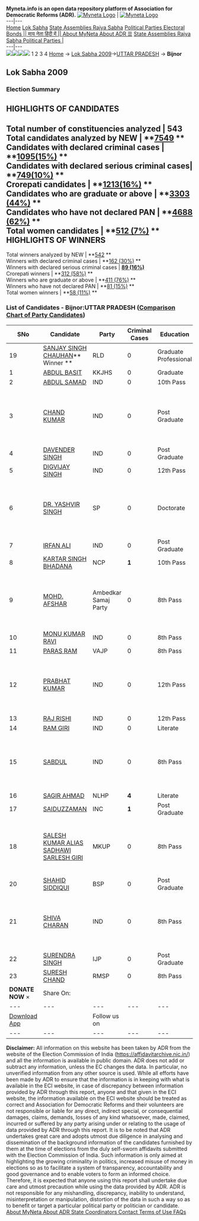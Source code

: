 **Myneta.info is an open data repository platform of Association for Democratic Reforms (ADR).**
[![Myneta Logo](https://www.myneta.info/lib/img/myneta-logo.png)](https://www.myneta.info/) | [![Myneta Logo](https://www.myneta.info/lib/img/adr-logo.png)](https://adrindia.org)  
---|---  
[Home](https://www.myneta.info/) [Lok Sabha](https://www.myneta.info/#ls "Lok Sabha") [ State Assemblies ](https://www.myneta.info/#sa "State Assemblies") [Rajya Sabha](https://www.myneta.info/#rs "Rajya Sabha") [Political Parties ](https://www.myneta.info/party "Political Parties") [ Electoral Bonds ](https://www.myneta.info/electoral_bonds "Electoral Bonds") [ || माय नेता हिंदी में || ](https://translate.google.co.in/translate?prev=hp&hl=en&js=y&u=www.myneta.info&sl=en&tl=hi&history_state0=) [ About MyNeta ](https://adrindia.org/content/about-myneta) [ About ADR ](https://adrindia.org/about-adr/who-we-are) [☰](javascript:void\(0\))
[ State Assemblies ](https://www.myneta.info/#sa "State Assemblies") [ Rajya Sabha ](https://www.myneta.info/#rs "Rajya Sabha") [ Political Parties ](https://www.myneta.info/party "Political Parties")
|   
---|---  
![](https://www.myneta.info/lib/img/banner/banner-1.png)![](https://www.myneta.info/lib/img/banner/banner-2.png)![](https://www.myneta.info/lib/img/banner/banner-3.png)![](https://www.myneta.info/lib/img/banner/banner-4.png)
1  2  3  4 
[Home](https://www.myneta.info/) → [Lok Sabha 2009](https://www.myneta.info/ls2009/)→[UTTAR PRADESH](https://www.myneta.info/ls2009/index.php?action=show_constituencies&state_id=24) → **Bijnor**
### 
## Lok Sabha 2009
###  Election Summary 
HIGHLIGHTS OF CANDIDATES  
---  
Total number of constituencies analyzed |  543   
Total candidates analyzed by NEW | **[7549](https://www.myneta.info/ls2009/index.php?action=summary&subAction=candidates_analyzed&sort=candidate#summary) **  
Candidates with declared criminal cases | **[1095(15%)](https://www.myneta.info/ls2009/index.php?action=summary&subAction=crime&sort=candidate#summary) **  
Candidates with declared serious criminal cases| **[749(10%)](https://www.myneta.info/ls2009/index.php?action=summary&subAction=serious_crime&sort=candidate#summary) **  
Crorepati candidates | **[1213(16%)](https://www.myneta.info/ls2009/index.php?action=summary&subAction=crorepati&sort=candidate#summary) **  
Candidates who are graduate or above | **[3303 (44%)](https://www.myneta.info/ls2009/index.php?action=summary&subAction=education&sort=candidate#summary) **  
Candidates who have not declared PAN | **[4688 (62%)](https://www.myneta.info/ls2009/index.php?action=summary&subAction=without_pan&sort=candidate#summary) **  
Total women candidates | **[512 (7%)](https://www.myneta.info/ls2009/index.php?action=summary&subAction=women_candidate&sort=candidate#summary) **  
HIGHLIGHTS OF WINNERS  
---  
Total winners analyzed by NEW | **[542](https://www.myneta.info/ls2009/index.php?action=summary&subAction=winner_analyzed&sort=candidate#summary) **  
Winners with declared criminal cases | **[162 (30%)](https://www.myneta.info/ls2009/index.php?action=summary&subAction=winner_crime&sort=candidate#summary) **  
Winners with declared serious criminal cases | **[89 (16%)](https://www.myneta.info/ls2009/index.php?action=summary&subAction=winner_serious_crime&sort=candidate#summary)**  
Crorepati winners | **[312 (58%)](https://www.myneta.info/ls2009/index.php?action=summary&subAction=winner_crorepati&sort=candidate#summary) **  
Winners who are graduate or above | **[411 (76%)](https://www.myneta.info/ls2009/index.php?action=summary&subAction=winner_education&sort=candidate#summary) **  
Winners who have not declared PAN | **[81 (15%)](https://www.myneta.info/ls2009/index.php?action=summary&subAction=winner_without_pan&sort=candidate#summary) **  
Total women winners | **[58 (11%)](https://www.myneta.info/ls2009/index.php?action=summary&subAction=winner_women&sort=candidate#summary) **  
### List of Candidates - Bijnor:UTTAR PRADESH ([Comparison Chart of Party Candidates](https://www.myneta.info/ls2009/comparisonchart.php?constituency_id=513))
SNo | Candidate| Party| Criminal Cases| Education| Age| Total Assets| Liabilities  
---|---|---|---|---|---|---|---  
19  | [SANJAY SINGH CHAUHAN](https://www.myneta.info/ls2009/candidate.php?candidate_id=8026)** Winner ** | RLD | 0 | Graduate Professional| 48 | Rs 3,53,52,625 ~ 3 Crore+ | Rs 52,54,245 ~ 52 Lacs+  
1  | [ABDUL BASIT](https://www.myneta.info/ls2009/candidate.php?candidate_id=8020) | KKJHS | 0 | Graduate| 64 | Rs 10,92,325 ~ 10 Lacs+ | Rs 0 ~   
2  | [ABDUL SAMAD](https://www.myneta.info/ls2009/candidate.php?candidate_id=8027) | IND | 0 | 10th Pass| 37 | Rs 2,11,943 ~ 2 Lacs+ | Rs 0 ~   
3  | [CHAND KUMAR](https://www.myneta.info/ls2009/candidate.php?candidate_id=8029) | IND | 0 | Post Graduate| 48 | ![](https://myneta.info/image_v2.php?myneta_folder=ls2009&candidate_id=8029&col=ta) | ![](https://myneta.info/image_v2.php?myneta_folder=ls2009&candidate_id=8029&col=lia)  
4  | [DAVENDER SINGH](https://www.myneta.info/ls2009/candidate.php?candidate_id=8031) | IND | 0 | Post Graduate| 72 | Rs 31,37,082 ~ 31 Lacs+ | Rs 0 ~   
5  | [DIGVIJAY SINGH](https://www.myneta.info/ls2009/candidate.php?candidate_id=8030) | IND | 0 | 12th Pass| 30 | Rs 18,66,700 ~ 18 Lacs+ | Rs 32,000 ~ 32 Thou+  
6  | [DR. YASHVIR SINGH](https://www.myneta.info/ls2009/candidate.php?candidate_id=8016) | SP | 0 | Doctorate| 62 | ![](https://myneta.info/image_v2.php?myneta_folder=ls2009&candidate_id=8016&col=ta) | ![](https://myneta.info/image_v2.php?myneta_folder=ls2009&candidate_id=8016&col=lia)  
7  | [IRFAN ALI](https://www.myneta.info/ls2009/candidate.php?candidate_id=8028) | IND | 0 | Post Graduate| 45 | Rs 33,01,166 ~ 33 Lacs+ | Rs 1,75,000 ~ 1 Lacs+  
8  | [KARTAR SINGH BHADANA](https://www.myneta.info/ls2009/candidate.php?candidate_id=8015) | NCP | **1** | 10th Pass| 59 | Rs 14,03,62,327 ~ 14 Crore+ | Rs 0 ~   
9  | [MOHD. AFSHAR](https://www.myneta.info/ls2009/candidate.php?candidate_id=8019) | Ambedkar Samaj Party | 0 | 8th Pass| 33 | ![](https://myneta.info/image_v2.php?myneta_folder=ls2009&candidate_id=8019&col=ta) | ![](https://myneta.info/image_v2.php?myneta_folder=ls2009&candidate_id=8019&col=lia)  
10  | [MONU KUMAR RAVI](https://www.myneta.info/ls2009/candidate.php?candidate_id=8033) | IND | 0 | 8th Pass| 25 | Rs 83,000 ~ 83 Thou+ | Rs 0 ~   
11  | [PARAS RAM](https://www.myneta.info/ls2009/candidate.php?candidate_id=8021) | VAJP | 0 | 8th Pass| 46 | Rs 68,05,000 ~ 68 Lacs+ | Rs 3,86,000 ~ 3 Lacs+  
12  | [PRABHAT KUMAR](https://www.myneta.info/ls2009/candidate.php?candidate_id=8032) | IND | 0 | 12th Pass| 32 | ![](https://myneta.info/image_v2.php?myneta_folder=ls2009&candidate_id=8032&col=ta) | ![](https://myneta.info/image_v2.php?myneta_folder=ls2009&candidate_id=8032&col=lia)  
13  | [RAJ RISHI](https://www.myneta.info/ls2009/candidate.php?candidate_id=8034) | IND | 0 | 12th Pass| 46 | Rs 21,18,000 ~ 21 Lacs+ | Rs 0 ~   
14  | [RAM GIRI](https://www.myneta.info/ls2009/candidate.php?candidate_id=8035) | IND | 0 | Literate| 62 | Rs 22,50,000 ~ 22 Lacs+ | Rs 0 ~   
15  | [SABDUL](https://www.myneta.info/ls2009/candidate.php?candidate_id=8037) | IND | 0 | 8th Pass| 37 | ![](https://myneta.info/image_v2.php?myneta_folder=ls2009&candidate_id=8037&col=ta) | ![](https://myneta.info/image_v2.php?myneta_folder=ls2009&candidate_id=8037&col=lia)  
16  | [SAGIR AHMAD](https://www.myneta.info/ls2009/candidate.php?candidate_id=8022) | NLHP | **4** | Literate| 51 | Rs 1,71,000 ~ 1 Lacs+ | Rs 55,825 ~ 55 Thou+  
17  | [SAIDUZZAMAN](https://www.myneta.info/ls2009/candidate.php?candidate_id=8018) | INC | **1** | Post Graduate| 67 | Rs 1,26,85,348 ~ 1 Crore+ | Rs 23,15,000 ~ 23 Lacs+  
18  | [SALESH KUMAR ALIAS SADHAWI SARLESH GIRI](https://www.myneta.info/ls2009/candidate.php?candidate_id=8023) | MKUP | 0 | 8th Pass| 41 | ![](https://myneta.info/image_v2.php?myneta_folder=ls2009&candidate_id=8023&col=ta) | ![](https://myneta.info/image_v2.php?myneta_folder=ls2009&candidate_id=8023&col=lia)  
20  | [SHAHID SIDDIQUI](https://www.myneta.info/ls2009/candidate.php?candidate_id=8017) | BSP | 0 | Post Graduate| 58 | Rs 2,73,05,316 ~ 2 Crore+ | Rs 53,074 ~ 53 Thou+  
21  | [SHIVA CHARAN](https://www.myneta.info/ls2009/candidate.php?candidate_id=8036) | IND | 0 | 8th Pass| 71 | ![](https://myneta.info/image_v2.php?myneta_folder=ls2009&candidate_id=8036&col=ta) | ![](https://myneta.info/image_v2.php?myneta_folder=ls2009&candidate_id=8036&col=lia)  
22  | [SURENDRA SINGH](https://www.myneta.info/ls2009/candidate.php?candidate_id=8024) | IJP | 0 | Post Graduate| 49 | Rs 95,000 ~ 95 Thou+ | Rs 0 ~   
23  | [SURESH CHAND](https://www.myneta.info/ls2009/candidate.php?candidate_id=8025) | RMSP | 0 | 8th Pass| 44 | Rs 7,15,000 ~ 7 Lacs+ | Rs 0 ~   
|  **DONATE NOW** × |  Share On:  | [](https://api.whatsapp.com/send?text=https%3A%2F%2Fmyneta.info%2Fpunjab2022%2Findex.php%3Faction%3Dshow_constituencies%26state_id%3D19) | [](https://www.facebook.com/sharer/sharer.php?u=https%3A%2F%2Fmyneta.info%2Fpunjab2022%2Findex.php%3Faction%3Dshow_constituencies%26state_id%3D19) | [](https://twitter.com/share?url=https%3A%2F%2Fmyneta.info%2Fpunjab2022%2Findex.php%3Faction%3Dshow_constituencies%26state_id%3D19)  
---|---|---|---|---  
| [ Download App ](https://play.google.com/store/apps/details?id=com.webrosoft.myneta1&pcampaignid=pcampaignidMKT-Other-global-all-co-prtnr-py-PartBadge-Mar2515-1) | [](https://play.google.com/store/apps/details?id=com.webrosoft.myneta1&pcampaignid=pcampaignidMKT-Other-global-all-co-prtnr-py-PartBadge-Mar2515-1) |  Follow us on  | [](https://www.facebook.com/adrindia.org/) | [](https://twitter.com/adrspeaks) | [](https://groups.google.com/g/national-election-watch?hl=en&pli=1) | [](https://www.instagram.com/adrspeaks/) | [](https://www.youtube.com/user/adrspeaks) | [](https://sharechat.com/profile/adrspeaks)  
---|---|---|---|---|---|---|---|---  
**Disclaimer:** All information on this website has been taken by ADR from the website of the Election Commission of India (https://affidavitarchive.nic.in/) and all the information is available in public domain. ADR does not add or subtract any information, unless the EC changes the data. In particular, no unverified information from any other source is used. While all efforts have been made by ADR to ensure that the information is in keeping with what is available in the ECI website, in case of discrepancy between information provided by ADR through this report, anyone and that given in the ECI website, the information available on the ECI website should be treated as correct and Association for Democratic Reforms and their volunteers are not responsible or liable for any direct, indirect special, or consequential damages, claims, demands, losses of any kind whatsoever, made, claimed, incurred or suffered by any party arising under or relating to the usage of data provided by ADR through this report. It is to be noted that ADR undertakes great care and adopts utmost due diligence in analysing and dissemination of the background information of the candidates furnished by them at the time of elections from the duly self-sworn affidavits submitted with the Election Commission of India. Such information is only aimed at highlighting the growing criminality in politics, increased misuse of money in elections so as to facilitate a system of transparency, accountability and good governance and to enable voters to form an informed choice. Therefore, it is expected that anyone using this report shall undertake due care and utmost precaution while using the data provided by ADR. ADR is not responsible for any mishandling, discrepancy, inability to understand, misinterpretation or manipulation, distortion of the data in such a way so as to benefit or target a particular political party or politician or candidate. 
[ About MyNeta ](https://adrindia.org/content/about-myneta) [ About ADR ](https://adrindia.org/about-adr/who-we-are) [ State Coordinators ](https://adrindia.org/about-adr/state-coordinators) [ Contact ](https://adrindia.org/contact-us) [ Terms of Use ](https://adrindia.org/content/adr-terms-use) [ FAQs ](https://adrindia.org/content/faqs)
